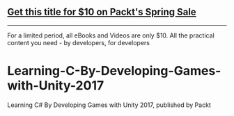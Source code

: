 ## [Get this title for $10 on Packt's Spring Sale](https://www.packt.com/B08856?utm_source=github&utm_medium=packt-github-repo&utm_campaign=spring_10_dollar_2022)
-----
For a limited period, all eBooks and Videos are only $10. All the practical content you need \- by developers, for developers

# Learning-C-By-Developing-Games-with-Unity-2017
Learning C# By Developing Games with Unity 2017, published by Packt

